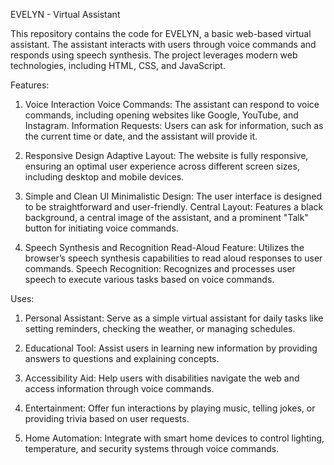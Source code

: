 EVELYN - Virtual Assistant

This repository contains the code for EVELYN, a basic web-based virtual assistant. The assistant interacts with users through voice commands and responds using speech synthesis. The project leverages modern web technologies, including HTML, CSS, and JavaScript.

Features:
1. Voice Interaction
Voice Commands: The assistant can respond to voice commands, including opening websites like Google, YouTube, and Instagram.
Information Requests: Users can ask for information, such as the current time or date, and the assistant will provide it.

2. Responsive Design
Adaptive Layout: The website is fully responsive, ensuring an optimal user experience across different screen sizes, including desktop and mobile devices.

3. Simple and Clean UI
Minimalistic Design: The user interface is designed to be straightforward and user-friendly.
Central Layout: Features a black background, a central image of the assistant, and a prominent "Talk" button for initiating voice commands.

4. Speech Synthesis and Recognition
Read-Aloud Feature: Utilizes the browser’s speech synthesis capabilities to read aloud responses to user commands.
Speech Recognition: Recognizes and processes user speech to execute various tasks based on voice commands.

Uses:
1. Personal Assistant:
Serve as a simple virtual assistant for daily tasks like setting reminders, checking the weather, or managing schedules.

2. Educational Tool:
Assist users in learning new information by providing answers to questions and explaining concepts.

3. Accessibility Aid:
Help users with disabilities navigate the web and access information through voice commands.

4. Entertainment:
Offer fun interactions by playing music, telling jokes, or providing trivia based on user requests.

5. Home Automation:
Integrate with smart home devices to control lighting, temperature, and security systems through voice commands.